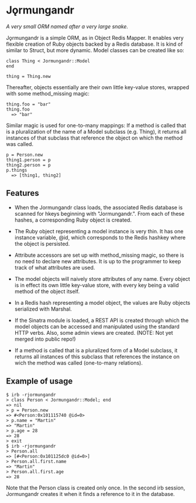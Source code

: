 
Jǫrmungandr
===========

*A very small ORM named after a very large snake.*

Jǫrmungandr is a simple ORM, as in Object Redis Mapper. It enables very flexible
creation of Ruby objects backed by a Redis database. It is kind of similar
to Struct, but more dynamic. Model classes can be created like so:

    class Thing < Jormungandr::Model
    end

    thing = Thing.new

Thereafter, objects essentially are their own little key-value stores, wrapped
with some method_missing magic:

    thing.foo = "bar"
    thing.foo
      => "bar"

Similar magic is used for one-to-many mappings: If a method is called that is
a pluralization of the name of a Model subclass (e.g. Thing), it returns all
instances of that subclass that reference the object on which the method was
called.

    p = Person.new
    thing1.person = p
    thing2.person = p
    p.things
      => [thing1, thing2]


Features
--------

* When the Jormungandr class loads, the associated Redis database is scanned for
 hkeys beginning with "Jormungandr.". From each of these hashes, a corresponding
 Ruby object is created. 

* The Ruby object representing a model instance is very thin. It has one
 instance variable, @id, which corresponds to the Redis hashkey where the
 object is persisted.

* Attribute accessors are set up with method_missing magic, so there is no need
 to declare new attributes. It is up to the programmer to keep track of what
 attributes are used.

* The model objects will naively store attributes of any name. Every object is
 in effect its own little key-value store, with every key being a valid method
 of the object itself.

* In a Redis hash representing a model object, the values are Ruby objects
 serialized with Marshal.

* If the Sinatra module is loaded, a REST API is created through which the
 model objects can be accessed and manipulated using the standard HTTP verbs.
 Also, some admin views are created. (NOTE: Not yet merged into public repo!)

* If a method is called that is a pluralized form of a Model subclass, it
 returns all instances of this subclass that references the instance on wich
 the method was called (one-to-many relations).


Example of usage
----------------

    $ irb -rjormungandr
    > class Person < Jormungandr::Model; end
    => nil 
    > p = Person.new
    => #<Person:0x101115740 @id=0> 
    > p.name = "Martin"
    => "Martin" 
    > p.age = 28
    => 28 
    > exit
    $ irb -rjormungandr
    > Person.all
    => [#<Person:0x101125dc0 @id=0>] 
    > Person.all.first.name
    => "Martin" 
    > Person.all.first.age
    => 28 

Note that the Person class is created only once. In the second irb session,
Jormungandr creates it when it finds a reference to it in the database.
